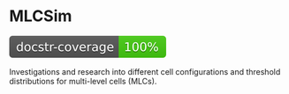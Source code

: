 # MLCSim

![](badge.svg)

Investigations and research into different cell configurations
and threshold distributions for multi-level cells (MLCs).
